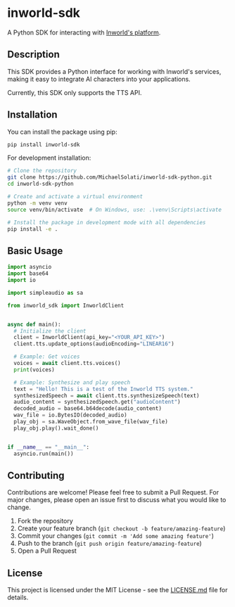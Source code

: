 # inworld-sdk

A Python SDK for interacting with [Inworld's platform](https://docs.inworld.ai/docs/introduction).

## Description

This SDK provides a Python interface for working with Inworld's services, making it easy to integrate AI characters into your applications.

Currently, this SDK only supports the TTS API.

## Installation

You can install the package using pip:

```bash
pip install inworld-sdk
```

For development installation:

```bash
# Clone the repository
git clone https://github.com/MichaelSolati/inworld-sdk-python.git
cd inworld-sdk-python

# Create and activate a virtual environment
python -m venv venv
source venv/bin/activate  # On Windows, use: .\venv\Scripts\activate

# Install the package in development mode with all dependencies
pip install -e .
```

## Basic Usage

```python
import asyncio
import base64
import io

import simpleaudio as sa

from inworld_sdk import InworldClient


async def main():
  # Initialize the client
  client = InworldClient(api_key="<YOUR_API_KEY>")
  client.tts.update_options(audioEncoding="LINEAR16")

  # Example: Get voices
  voices = await client.tts.voices()
  print(voices)

  # Example: Synthesize and play speech
  text = "Hello! This is a test of the Inworld TTS system."
  synthesizedSpeech = await client.tts.synthesizeSpeech(text)
  audio_content = synthesizedSpeech.get("audioContent")
  decoded_audio = base64.b64decode(audio_content)
  wav_file = io.BytesIO(decoded_audio)
  play_obj = sa.WaveObject.from_wave_file(wav_file)
  play_obj.play().wait_done()


if __name__ == "__main__":
  asyncio.run(main())
```

## Contributing

Contributions are welcome! Please feel free to submit a Pull Request. For major changes, please open an issue first to discuss what you would like to change.

1. Fork the repository
2. Create your feature branch (`git checkout -b feature/amazing-feature`)
3. Commit your changes (`git commit -m 'Add some amazing feature'`)
4. Push to the branch (`git push origin feature/amazing-feature`)
5. Open a Pull Request

## License

This project is licensed under the MIT License - see the [LICENSE.md](LICENSE.md) file for details.
